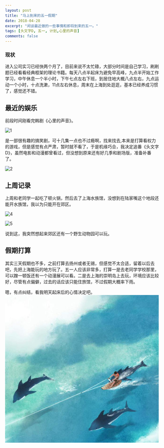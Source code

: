 ```yaml
---
layout: post
title: "马上到来的五一假期"
date: 2018-04-28
excerpt: "闲谈最近做的一些事情和即将到来的五一。"
tags: [头文字D, 五一, 计划,心里的声音]
comments: false
---
```

### 现状
进入公司实习已经快两个月了，目前来说不太忙碌，大部分时间是自己学习，刷刷题已经看看经典框架的理论书籍。每天八点半起床为避免早高峰，九点半开始工作学习，中午休息一个半小时，下午七点左右下班，到居住地大概八点左右，九点运动一个小时，十点洗漱，11点左右休息，周末在上海到处逛逛，基本已经养成习惯了，感觉还不错。



## 最近的娱乐

前段时间刚看完韩剧《心里的声音》。

![1](https://gss3.bdstatic.com/-Po3dSag_xI4khGkpoWK1HF6hhy/baike/c0%3Dbaike92%2C5%2C5%2C92%2C30/sign=6780ada89ceef01f591910978197f240/78310a55b319ebc4644a62558a26cffc1f1716cf.jpg)

是一部很有趣的搞笑剧，可十几集一点也不过瘾啊，找来找去,本来是打算看权力的游戏，但是感觉有点严肃，暂时就不看了，于是机缘巧合，我决定追番《头文字D》，虽然电影和动漫都曾看过，但没想到原来还有好几季和剧场版，准备补番了。

![2](https://timgsa.baidu.com/timg?image&quality=80&size=b9999_10000&sec=1524912967055&di=229efb22365ec53142f09919a7eb5c7e&imgtype=0&src=http%3A%2F%2Fhimg2.huanqiu.com%2Fattachment2010%2F2016%2F0630%2F16%2F19%2F20160630041918458.jpg)

## 上周记录
上周和老同学一起吃了顿火锅，然后去了上海水族馆，没想到在陆家嘴这个地段还能开水族馆，我以为只能开在郊区。


![4](/images/1/2.jpg)

![5](/images/1/3.jpg)


说到这，我突然想起来郊区还有一个野生动物园可以玩。



## 假期打算

其实三天假期也不多，之前打算去扬州或者无锡，但感觉不太合适，留着以后去吧，先把上海能玩的地方玩了。五一人应该非常多，打算一是去老同学学校那里，可以蹭一顿饭还有一个动漫展可以看。二是去上海的崇明岛上去玩，环境应该比较好，尽管有点偏僻，过去的话应该只能住旅馆，不过假期大概率下雨。

嗯，有点纠结，看我明天起床后的心情决定吧。
![7](/images/1/5.jpg)





